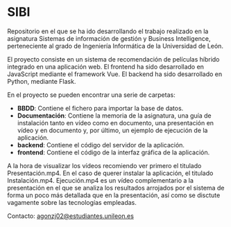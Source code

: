 # SIBI

Repositorio en el que se ha ido desarrollando el trabajo realizado en la asignatura Sistemas de información de gestión y Business Intelligence, perteneciente al grado de     Ingeniería Informática de la Universidad de León.

El proyecto consiste en un sistema de recomendación de películas híbrido integrado en una aplicación web. El frontend ha sido desarrollado en JavaScript mediante el framework Vue. El backend ha sido desarrollado en Python, mediante Flask.

En el proyecto se pueden encontrar una serie de carpetas:

 - **BBDD**: Contiene el fichero para importar la base de datos.
 - **Documentación**: Contiene la memoria de la asignatura, una guía de instalación tanto en vídeo como en documento, una presentación en vídeo y en documento y, por último, un ejemplo de ejecución de la aplicación.
 - **backend**: Contiene el código del servidor de la aplicación.
 - **frontend**: Contiene el código de la interfaz gráfica de la aplicación.
 
A la hora de visualizar los vídeos recomiendo ver primero el titulado Presentación.mp4. En el caso de querer instalar la aplicación, el titulado Instalación.mp4. Ejecución.mp4 es un vídeo complementario a la presentación en el que se analiza los resultados arrojados por el sistema de forma un poco más detallada que en la presentación, así como se disctute vagamente sobre las tecnologías empleadas.
  
Contacto: agonzj02@estudiantes.unileon.es
